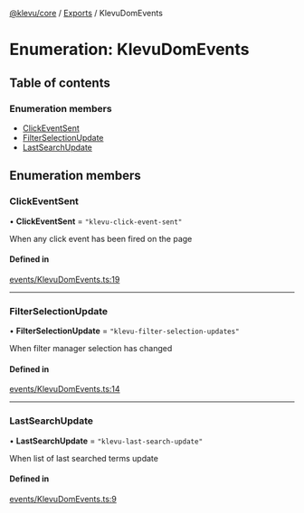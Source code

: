 [@klevu/core]() / [Exports](../modules.md) / KlevuDomEvents

# Enumeration: KlevuDomEvents

## Table of contents

### Enumeration members

- [ClickEventSent](KlevuDomEvents.md#clickeventsent)
- [FilterSelectionUpdate](KlevuDomEvents.md#filterselectionupdate)
- [LastSearchUpdate](KlevuDomEvents.md#lastsearchupdate)

## Enumeration members

### ClickEventSent

• **ClickEventSent** = `"klevu-click-event-sent"`

When any click event has been fired on the page

#### Defined in

[events/KlevuDomEvents.ts:19](https://github.com/klevultd/frontend-sdk/blob/0515b77/packages/klevu-core/src/events/KlevuDomEvents.ts#L19)

___

### FilterSelectionUpdate

• **FilterSelectionUpdate** = `"klevu-filter-selection-updates"`

When filter manager selection has changed

#### Defined in

[events/KlevuDomEvents.ts:14](https://github.com/klevultd/frontend-sdk/blob/0515b77/packages/klevu-core/src/events/KlevuDomEvents.ts#L14)

___

### LastSearchUpdate

• **LastSearchUpdate** = `"klevu-last-search-update"`

When list of last searched terms update

#### Defined in

[events/KlevuDomEvents.ts:9](https://github.com/klevultd/frontend-sdk/blob/0515b77/packages/klevu-core/src/events/KlevuDomEvents.ts#L9)
